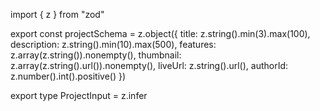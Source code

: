 import { z } from "zod"

export const projectSchema = z.object({
  title: z.string().min(3).max(100),
  description: z.string().min(10).max(500),
  features: z.array(z.string()).nonempty(),
  thumbnail: z.array(z.string().url()).nonempty(),
  liveUrl: z.string().url(),
  authorId: z.number().int().positive()
})

export type ProjectInput = z.infer<typeof projectSchema>

